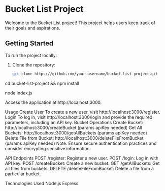 # Bucket List Project

Welcome to the Bucket List project! This project helps users keep track of their goals and aspirations.

## Getting Started

To run the project locally:

1. Clone the repository:

   ```bash
   git clone https://github.com/your-username/bucket-list-project.git
cd bucket-list-project && npm install

node index.js

Access the application at http://localhost:3000.

Usage
Create User
To create a new user, visit http://localhost:3000/register.
Login
To log in, visit http://localhost:3000/login and provide the required parameters, including an API key.
Bucket Operations
Create Bucket: http://localhost:3000/createBucket (params apiKey needed)
Get All Buckets: http://localhost:3000/getAllBuckets (params apiKey needed)
Delete File from Bucket: http://localhost:3000/deleteFileFromBucket (params apiKey needed)
Note: Ensure secure authentication practices and consider encrypting sensitive information.

API Endpoints
POST /register: Register a new user.
POST /login: Log in with API key.
POST /createBucket: Create a new bucket.
GET /getAllBuckets: Get all files from buckets.
DELETE /deleteFileFromBucket: Delete a file from a particular bucket.

Technologies Used
Node.js
Express
